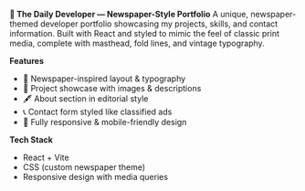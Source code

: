 

**📰 The Daily Developer — Newspaper-Style Portfolio**
A unique, newspaper-themed developer portfolio showcasing my projects, skills, and contact information. Built with React and styled to mimic the feel of classic print media, complete with masthead, fold lines, and vintage typography.

**Features**

* 📜 Newspaper-inspired layout & typography
* 📂 Project showcase with images & descriptions
* 🖋 About section in editorial style
* 📞 Contact form styled like classified ads
* 📱 Fully responsive & mobile-friendly design

**Tech Stack**

* React + Vite
* CSS (custom newspaper theme)
* Responsive design with media queries


